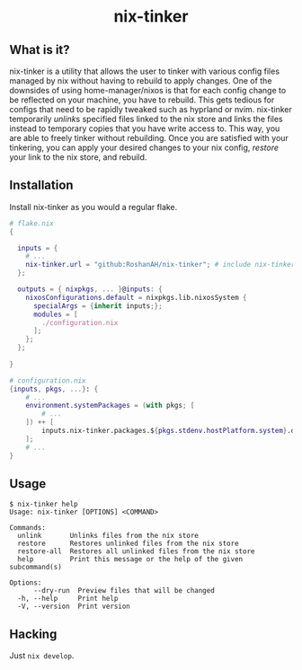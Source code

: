 <h1 align="center">nix-tinker</h1>

## What is it?

nix-tinker is a utility that allows the user to tinker with various config files managed by nix without having to rebuild to apply changes. 
One of the downsides of using home-manager/nixos is that for each config change to be reflected on your machine, you have to rebuild. 
This gets tedious for configs that need to be rapidly tweaked such as hyprland or nvim.
nix-tinker temporarily *unlink*s specified files linked to the nix store and links the files instead to temporary copies that you have write access to.
This way, you are able to freely tinker without rebuilding.
Once you are satisfied with your tinkering, you can apply your desired changes to your nix config, *restore* your link to the nix store, and rebuild.

## Installation

Install nix-tinker as you would a regular flake.

```nix
# flake.nix
{

  inputs = {
    # ...
    nix-tinker.url = "github:RoshanAH/nix-tinker"; # include nix-tinker as an input
  };

  outputs = { nixpkgs, ... }@inputs: {
    nixosConfigurations.default = nixpkgs.lib.nixosSystem {
      specialArgs = {inherit inputs;};
      modules = [
        ./configuration.nix
      ];
    };
  };
  
}
```
```nix
# configuration.nix
{inputs, pkgs, ...}: {
    # ...
    environment.systemPackages = (with pkgs; [
        # ...
    ]) ++ [
        inputs.nix-tinker.packages.${pkgs.stdenv.hostPlatform.system}.default
    ]; 
    # ...
}

```

## Usage

```
$ nix-tinker help
Usage: nix-tinker [OPTIONS] <COMMAND>

Commands:
  unlink       Unlinks files from the nix store
  restore      Restores unlinked files from the nix store
  restore-all  Restores all unlinked files from the nix store
  help         Print this message or the help of the given subcommand(s)

Options:
      --dry-run  Preview files that will be changed
  -h, --help     Print help
  -V, --version  Print version
```

## Hacking

Just `nix develop`.
